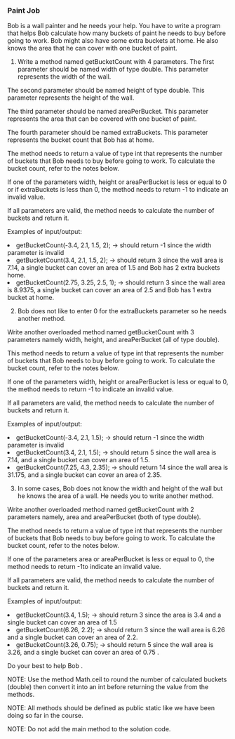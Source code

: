<h3>Paint Job</h3>
Bob is a wall painter and he needs your help. You have to write a program that helps Bob calculate how many buckets of paint he needs to buy before going to work. Bob might also have some extra buckets at home. He also knows the area that he can cover with one bucket of paint.

1. Write a method named getBucketCount with 4 parameters. The first parameter should be named width of type double. This parameter represents the width of the wall.

The second parameter should be named height of type double. This parameter represents the height of the wall.

The third parameter should be named areaPerBucket. This parameter represents the area that can be covered with one bucket of paint.

The fourth parameter should be named extraBuckets. This parameter represents the bucket count that Bob has at home.

The method needs to return a value of type int that represents the number of buckets that Bob needs to buy before going to work. To calculate the bucket count, refer to the notes below.

If one of the parameters width, height or areaPerBucket is less or equal to 0 or if extraBuckets is less than 0, the method needs to return -1 to indicate an invalid value.

If all parameters are valid, the method needs to calculate the number of buckets and return it.



Examples of input/output:

<li>getBucketCount(-3.4, 2.1, 1.5, 2); → should return -1 since the width parameter is invalid</li>

<li>getBucketCount(3.4, 2.1, 1.5, 2); → should return 3 since the wall area is 7.14, a single bucket can cover an area of 1.5 and Bob has 2 extra buckets home.</li>

<li>getBucketCount(2.75, 3.25, 2.5, 1); → should return 3 since the wall area is 8.9375, a single bucket can cover an area of 2.5 and Bob has 1 extra bucket at home.</li>





2. Bob does not like to enter 0 for the extraBuckets parameter so he needs another method.

Write another overloaded method named getBucketCount with 3 parameters namely width, height, and areaPerBucket (all of type double).

This method needs to return a value of type int that represents the number of buckets that Bob needs to buy before going to work. To calculate the bucket count, refer to the notes below.

If one of the parameters width, height or areaPerBucket is less or equal to 0, the method needs to return -1 to indicate an invalid value.

If all parameters are valid, the method needs to calculate the number of buckets and return it.



Examples of input/output:

<li>getBucketCount(-3.4, 2.1, 1.5); → should return -1 since the width parameter is invalid</li>

<li>getBucketCount(3.4, 2.1, 1.5); → should return 5 since the wall area is 7.14, and a single bucket can cover an area of 1.5.</li>

<li>getBucketCount(7.25, 4.3, 2.35); → should return 14 since the wall area is 31.175, and a single bucket can cover an area of 2.35.</li>



3. In some cases, Bob does not know the width and height of the wall but he knows the area of a wall. He needs you to write another method.

Write another overloaded method named getBucketCount with 2 parameters namely, area and areaPerBucket (both of type double).

The method needs to return a value of type int that represents the number of buckets that Bob needs to buy before going to work. To calculate the bucket count, refer to the notes below.

If one of the parameters area or areaPerBucket is less or equal to 0, the method needs to return -1to indicate an invalid value.

If all parameters are valid, the method needs to calculate the number of buckets and return it.



Examples of input/output:

<li>getBucketCount(3.4, 1.5); → should return 3 since the area is 3.4 and a single bucket can cover an area of 1.5</li>

<li>getBucketCount(6.26, 2.2); → should return 3 since the wall area is 6.26 and a single bucket can cover an area of 2.2.</li>

<li>getBucketCount(3.26, 0.75); → should return 5 since the wall area is 3.26, and a single bucket can cover an area of 0.75 .</li>

Do your best to help Bob .



NOTE: Use the method Math.ceil to round the number of calculated buckets (double) then convert it into an int before returning the value from the methods.

NOTE: All methods should be defined as public static like we have been doing so far in the course.

NOTE: Do not add the main method to the solution code.